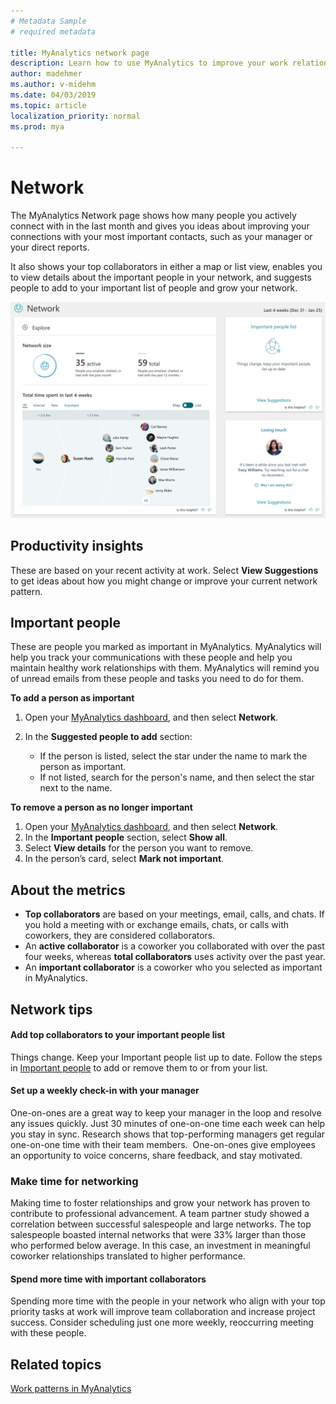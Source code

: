 ```yaml
---
# Metadata Sample
# required metadata

title: MyAnalytics network page
description: Learn how to use MyAnalytics to improve your work relationships and grow your network
author: madehmer
ms.author: v-midehm
ms.date: 04/03/2019
ms.topic: article
localization_priority: normal 
ms.prod: mya

---
```


# Network

The MyAnalytics Network page shows how many people you actively connect with in the last month and gives you ideas about improving your connections with your most important contacts, such as your manager or your direct reports.

It also shows your top collaborators in either a map or list view, enables you to view details about the important people in your network, and suggests people to add to your important list of people and grow your network.

![Your Network](../../Images/mya/use/network-pg.png)

## Productivity insights

These are based on your recent activity at work. Select **View Suggestions** to get ideas about how you might change or improve your current network pattern.

## Important people

These are people you marked as important in MyAnalytics. MyAnalytics will help you track your communications with these people and help you maintain healthy work relationships with them. MyAnalytics will remind you of unread emails from these people and tasks you need to do for them.

**To add a person as important**

1. Open your [MyAnalytics dashboard](https://myanalytics.microsoft.com), and then select **Network**.
2. In the **Suggested people to add** section:

   * If the person is listed, select the star under the name to mark the person as important.
   * If not listed, search for the person's name, and then select the star next to the name.

**To remove a person as no longer important**

1. Open your [MyAnalytics dashboard](https://myanalytics.microsoft.com), and then select **Network**.
2. In the **Important people** section, select **Show all**.  
3. Select **View details** for the person you want to remove.
4. In the person’s card, select **Mark not important**.

## About the metrics

* **Top collaborators** are based on your meetings, email, calls, and chats. If you hold a meeting with or exchange emails, chats, or calls with coworkers, they are considered collaborators.
* An **active collaborator** is a coworker you collaborated with over the past four weeks, whereas **total collaborators** uses activity over the past year.
* An **important collaborator** is a coworker who you selected as important in MyAnalytics.

## Network tips

#### Add top collaborators to your important people list

Things change. Keep your Important people list up to date. Follow the steps in [Important people](#important-people) to add or remove them to or from your list.

#### Set up a weekly check-in with your manager

One-on-ones are a great way to keep your manager in the loop and resolve any issues quickly. Just 30 minutes of one-on-one time each week can help you stay in sync. Research shows that top-performing managers get regular one-on-one time with their team members.  One-on-ones give employees an opportunity to voice concerns, share feedback, and stay motivated.

### Make time for networking

Making time to foster relationships and grow your network has proven to contribute to professional advancement. A team partner study showed a correlation between successful salespeople and large networks. The top salespeople boasted internal networks that were 33% larger than those who performed below average. In this case, an investment in meaningful coworker relationships translated to higher performance.

#### Spend more time with important collaborators

Spending more time with the people in your network who align with your top priority tasks at work will improve team collaboration and increase project success. Consider scheduling just one more weekly, reoccurring meeting with these people.

## Related topics

[Work patterns in MyAnalytics](../use/dashboard-2.md)